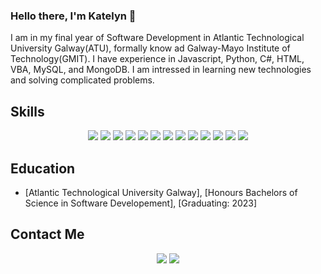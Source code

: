 ### Hello there, I'm Katelyn 👋
I am in my final year of Software Development in Atlantic Technological University Galway(ATU), formally know ad Galway-Mayo Institute of Technology(GMIT). I have experience in Javascript, Python, C#, HTML, VBA, MySQL, and MongoDB. I am intressed in learning new technologies and solving complicated problems.


## Skills
<p align="center">
  <img src="https://img.shields.io/badge/JavaScript-Advanced-green?style=flat&logo=javascript&logoColor=white">
  <img src="https://img.shields.io/badge/Python-Advanced-green?style=flat&logo=python&logoColor=white">
  <img src="https://img.shields.io/badge/Unity-Advanced-green?style=flat&logo=unity&logoColor=white">
  <img src="https://img.shields.io/badge/React-Advanced-green?style=flat&logo=react&logoColor=white">
  <img src="https://img.shields.io/badge/VBA-Advanced-green?style=flat&logo=Microsoft-Excel&logoColor=white">
  <img src="https://img.shields.io/badge/HTML-AdvancedAdvanced-green?style=flat&logo=html5&logoColor=white">
  <img src="https://img.shields.io/badge/MySQL-Advanced-green?style=flat&logo=mysql&logoColor=white">
  <img src="https://img.shields.io/badge/Express.js-Advanced-green?style=flat&logo=express&logoColor=white">
  <img src="https://img.shields.io/badge/C%2FC%2B%2B-Intermediate-orange?style=flat&logo=c%2B%2B&logoColor=white">
  <img src="https://img.shields.io/badge/C%23-Intermediate-orange?style=flat&logo=c-sharp&logoColor=white">
  <img src="https://img.shields.io/badge/MongoDB-Intermediate-orange?style=flat&logo=mongodb&logoColor=white">
  <img src="https://img.shields.io/badge/Ruby-Intermediate-orange?style=flat&logo=ruby&logoColor=white">
  <img src="https://img.shields.io/badge/Git-Intermediate-orange?style=flat&logo=git&logoColor=white">
  

</p>


## Education

- [Atlantic Technological University Galway], [Honours Bachelors of Science in Software Developement], [Graduating: 2023]

## Contact Me 
<p align="center">
  <a href="https://www.linkedin.com/in/katelynxgraham/" alt="Linkedin"><img src="https://img.shields.io/badge/-LinkedIn-blue?style=flat-square&logo=linkedin&logoColor=white" /></a>
  <a href="mailto:katelynxgraham@gmail.com" alt="Email"><img src="https://img.shields.io/badge/-Email-blue?style=flat-square&logo=gmail&logoColor=white" /></a>
</p>


